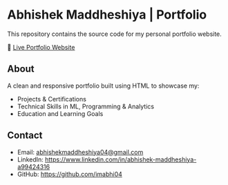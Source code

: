 
# Abhishek Maddheshiya | Portfolio

This repository contains the source code for my personal portfolio website.

🔗 [Live Portfolio Website](https://imabhi04.github.io/portfolio-/)

## About

A clean and responsive portfolio built using HTML to showcase my:
- Projects & Certifications
- Technical Skills in ML, Programming & Analytics
- Education and Learning Goals

## Contact

- Email: abhishekmaddheshiya04@gmail.com
- LinkedIn: https://www.linkedin.com/in/abhishek-maddheshiya-a99424316
- GitHub: https://github.com/imabhi04

